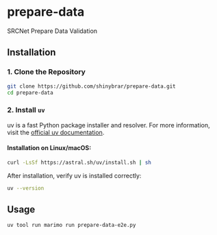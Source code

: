 # prepare-data
SRCNet Prepare Data Validation

## Installation

### 1. Clone the Repository
```bash
git clone https://github.com/shinybrar/prepare-data.git
cd prepare-data
```

### 2. Install `uv`

uv is a fast Python package installer and resolver. For more information, visit the [official uv documentation](https://docs.astral.sh/uv/getting-started/installation/).

#### Installation on Linux/macOS:
```bash
curl -LsSf https://astral.sh/uv/install.sh | sh
```

After installation, verify uv is installed correctly:
```bash
uv --version
```

## Usage
```
uv tool run marimo run prepare-data-e2e.py
```

